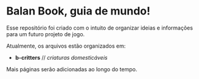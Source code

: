 # Balan Book, guia de mundo!

Esse repositório foi criado com o intuito de organizar ideias e informações para um futuro projeto de jogo.

Atualmente, os arquivos estão organizados em:

* **b-critters** // _criaturas domesticáveis_

Mais páginas serão adicionadas ao longo do tempo.

